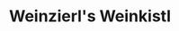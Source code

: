 ---
title: "Weinzierl's Weinkistl"
url: /pfaffenhofen-a-d-ilm/weinzierls-weinkistl/
shop: Spirituosen
---